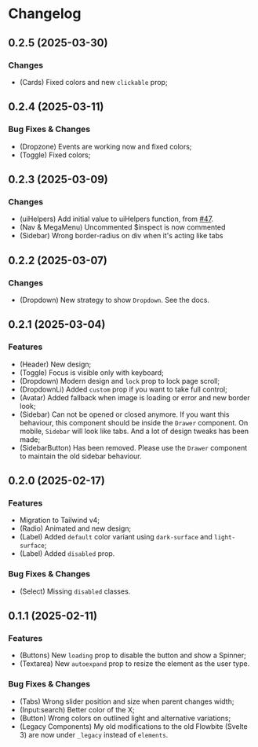 # Changelog

## 0.2.5 (2025-03-30)

### Changes

- (Cards) Fixed colors and new `clickable` prop;

## 0.2.4 (2025-03-11)

### Bug Fixes & Changes

- (Dropzone) Events are working now and fixed colors;
- (Toggle) Fixed colors;

## 0.2.3 (2025-03-09)

### Changes

- (uiHelpers) Add initial value to uiHelpers function, from [#47](https://github.com/shinokada/svelte-5-ui-lib/pull/47).
- (Nav & MegaMenu) Uncommented $inspect is now commented
- (Sidebar) Wrong border-radius on div when it's acting like tabs

## 0.2.2 (2025-03-07)

### Changes

- (Dropdown) New strategy to show `Dropdown`. See the docs.

## 0.2.1 (2025-03-04)

### Features

- (Header) New design;
- (Toggle) Focus is visible only with keyboard;
- (Dropdown) Modern design and `lock` prop to lock page scroll;
- (DropdownLi) Added `custom` prop if you want to take full control;
- (Avatar) Added fallback when image is loading or error and new border look;
- (Sidebar) Can not be opened or closed anymore. If you want this behaviour, this component should be inside the `Drawer` component. On mobile, `Sidebar` will look like tabs. And a lot of design tweaks has been made;
- (SidebarButton) Has been removed. Please use the `Drawer` component to maintain the old sidebar behaviour.

## 0.2.0 (2025-02-17)

### Features

- Migration to Tailwind v4;
- (Radio) Animated and new design;
- (Label) Added `default` color variant using `dark-surface` and `light-surface`;
- (Label) Added `disabled` prop.

### Bug Fixes & Changes

- (Select) Missing `disabled` classes.

## 0.1.1 (2025-02-11)

### Features

- (Buttons) New `loading` prop to disable the button and show a Spinner;
- (Textarea) New `autoexpand` prop to resize the element as the user type.

### Bug Fixes & Changes

- (Tabs) Wrong slider position and size when parent changes width;
- (Input:search) Better color of the X;
- (Button) Wrong colors on outlined light and alternative variations;
- (Legacy Components) My old modifications to the old Flowbite (Svelte 3) are now under `_legacy` instead of `elements`.
